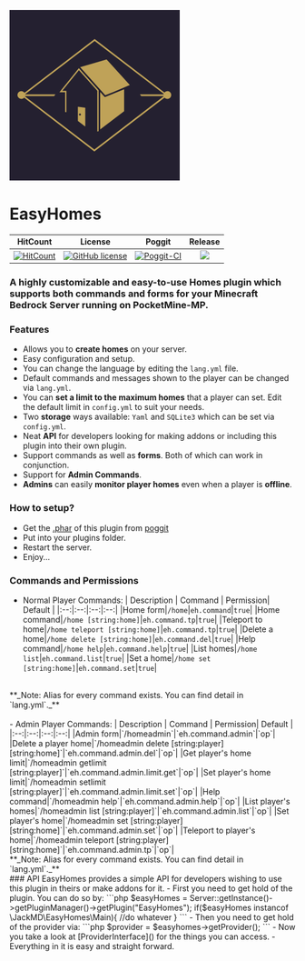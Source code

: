 ![EasyHomes Banner](https://github.com/AntiCores/EasyHomes/blob/master/meta/EasyHomes.png)
# EasyHomes

| HitCount | License | Poggit | Release |
|:--:|:--:|:--:|:--:|
|[![HitCount](http://hits.dwyl.io/AntiCores/EasyHomes.svg)](http://hits.dwyl.io/AntiCores/EasyHomes)|[![GitHub license](https://img.shields.io/github/license/AntiCores/EasyHomes.svg)](https://github.com/AntiCores/EasyHomes/blob/master/LICENSE)|[![Poggit-CI](https://poggit.pmmp.io/ci.shield/AntiCores/EasyHomes/EasyHomes)](https://poggit.pmmp.io/ci/AntiCores/EasyHomes/EasyHomes)|[![](https://poggit.pmmp.io/shield.state/EasyHomes)](https://poggit.pmmp.io/p/EasyHomes)|

### A highly customizable and easy-to-use Homes plugin which supports both commands and forms for your Minecraft Bedrock Server running on PocketMine-MP. 

### Features
- Allows you to **create homes** on your server.
- Easy configuration and setup.
- You can change the language by editing the `lang.yml` file.
- Default commands and messages shown to the player can be changed via `lang.yml`.
- You can **set a limit to the maximum homes** that a player can set. Edit the default limit in `config.yml` to suit your needs.
- Two **storage** ways available: `Yaml` and `SQLite3` which can be set via `config.yml`.
- Neat **API** for developers looking for making addons or including this plugin into their own plugin.
- Support commands as well as **forms**. Both of which can work in conjunction.
- Support for **Admin Commands**.
- **Admins** can easily **monitor player homes** even when a player is **offline**.

### How to setup?
- Get the [.phar](https://poggit.pmmp.io/ci/AntiCores/EasyHomes/EasyHomes) of this plugin from [poggit](https://poggit.pmmp.io/ci/AntiCores/EasyHomes/EasyHomes)
- Put into your plugins folder.
- Restart the server.
- Enjoy...
### Commands and Permissions
- Normal Player Commands:
| Description | Command | Permission| Default |
|:--:|:--:|:--:|:--:|
|Home form|`/home`|`eh.command`|`true`|
|Home command|`/home [string:home]`|`eh.command.tp`|`true`|
|Teleport to home|`/home teleport [string:home]`|`eh.command.tp`|`true`|
|Delete a home|`/home delete [string:home]`|`eh.command.del`|`true`|
|Help command|`/home help`|`eh.command.help`|`true`|
|List homes|`/home list`|`eh.command.list`|`true`|
|Set a home|`/home set [string:home]`|`eh.command.set`|`true`|
<br />
**_Note: Alias for every command exists. You can find detail in `lang.yml`._** 
<br />
<br />
- Admin Player Commands:
| Description | Command | Permission| Default |
|:--:|:--:|:--:|:--:|
|Admin form|`/homeadmin`|`eh.command.admin`|`op`|
|Delete a player home|`/homeadmin delete [string:player] [string:home]`|`eh.command.admin.del`|`op`|
|Get player's home limit|`/homeadmin getlimit [string:player]`|`eh.command.admin.limit.get`|`op`|
|Set player's home limit|`/homeadmin setlimit [string:player]`|`eh.command.admin.limit.set`|`op`|
|Help command|`/homeadmin help`|`eh.command.admin.help`|`op`|
|List player's homes|`/homeadmin list [string:player]`|`eh.command.admin.list`|`op`|
|Set player's home|`/homeadmin set [string:player] [string:home]`|`eh.command.admin.set`|`op`|
|Teleport to player's home|`/homeadmin teleport [string:player] [string:home]`|`eh.command.admin.tp`|`op`|
<br />
**_Note: Alias for every command exists. You can find detail in `lang.yml`._** 
<br />
### API
EasyHomes provides a simple API for developers wishing to use this plugin in theirs or make addons for it.
- First you need to get hold of the plugin. You can do so by:
```php
$easyHomes = Server::getInstance()->getPluginManager()->getPlugin("EasyHomes");
if($easyHomes instancof \JackMD\EasyHomes\Main){
    //do whatever
}
```
- Then you need to get hold of the provider via:
```php
$provider = $easyhomes->getProvider();
```
- Now you take a look at [ProviderInterface]() for the things you can access.
- Everything in it is easy and straight forward.